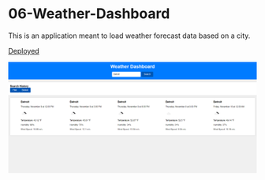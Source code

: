 # 06-Weather-Dashboard

This is an application meant to load weather forecast data based on a city.

[Deployed]()  

![Screenshot](./Capture.PNG)